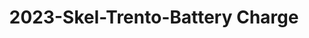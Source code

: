 ---
schema: default 
title: 2023-Skel-Trento-Battery Charge
organization: University of Trento - Knowledge Diversity  # Copyright Holders in the config file
notes: Returns whether the phone is on charge and the type of charger
resources:
    - name: codebook
      # URL must link to the corresponding codebook
      url: >-
          https://datascientiafoundation.github.io/LivePeople-Documentation/codebooks/2023_SKEL_Trento_batterycharge.html
      format: html
license: >-
  ./../../resources/2023LivePeopleLicense.html
dataset_name: Batterycharge
location: Trento (IT)
latitude_map: 46.04
longitude_map: 11.07
start_date: 2023-05-12T02:15
end_date: 2023-06-12T02:15
dataset_type: Sensors
sensor_type: Device-Usage
size: 0.09 MB
dataset_format: parquet  
other_format: csv
number_participants: 56
language: Not Applicable
collection_name: skel
project_url: <a href="https://ds.datascientia.eu/community/public/projects/">Datascientia community project</a>
5_stars: 3  # Fixed value
publication_date: 2024-11-16 14:15:08  # Current timestamp
identifier: 008.AAAQ.AAA.BT  # Generated based on the defined rules
request_contact: datadistribution.knowdive@unitn.it
maintainer: Andrea Bontempelli  # Maintainer based on authors
maintainer_email: datadistribution.knowdive@unitn.it  
category:
  - Dataset
---